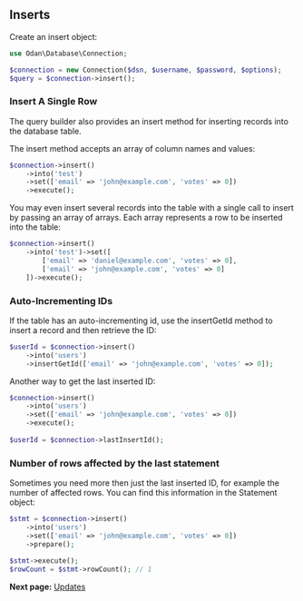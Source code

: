 ## Inserts

Create an insert object:

```php
use Odan\Database\Connection;

$connection = new Connection($dsn, $username, $password, $options);
$query = $connection->insert();
```

### Insert A Single Row

The query builder also provides an insert method for inserting 
records into the database table. 

The insert method accepts an array of column names and values:

```php
$connection->insert()
    ->into('test')
    ->set(['email' => 'john@example.com', 'votes' => 0])
    ->execute();
```

You may even insert several records into the table with a single call 
to insert by passing an array of arrays. Each array represents a 
row to be inserted into the table:

```php
$connection->insert()
    ->into('test')->set([
        ['email' => 'daniel@example.com', 'votes' => 0],
        ['email' => 'john@example.com', 'votes' => 0]
    ])->execute();
```

### Auto-Incrementing IDs

If the table has an auto-incrementing id, 
use the insertGetId method to insert a record and then retrieve the ID:

```php
$userId = $connection->insert()
    ->into('users')
    ->insertGetId(['email' => 'john@example.com', 'votes' => 0]);
```

Another way to get the last inserted ID:

```php
$connection->insert()
    ->into('users')
    ->set(['email' => 'john@example.com', 'votes' => 0])
    ->execute();
    
$userId = $connection->lastInsertId();
```

### Number of rows affected by the last statement

Sometimes you need more then just the last inserted ID, for example the number of affected rows.
You can find this information in the Statement object:

```php
$stmt = $connection->insert()
    ->into('users')
    ->set(['email' => 'john@example.com', 'votes' => 0])
    ->prepare();
    
$stmt->execute();
$rowCount = $stmt->rowCount(); // 1
```

**Next page:** [Updates](updates.md)
